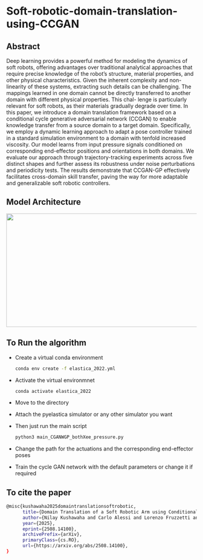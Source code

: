 # Soft-robotic-domain-translation-using-CCGAN

## Abstract
Deep learning provides a powerful method for modeling the dynamics of soft robots, offering advantages over traditional analytical approaches that require precise knowledge
of the robot’s structure, material properties, and other physical
characteristics. Given the inherent complexity and non-linearity
of these systems, extracting such details can be challenging. The
mappings learned in one domain cannot be directly transferred
to another domain with different physical properties. This chal-
lenge is particularly relevant for soft robots, as their materials
gradually degrade over time. In this paper, we introduce a
domain translation framework based on a conditional cycle
generative adversarial network (CCGAN) to enable knowledge
transfer from a source domain to a target domain. Specifically, we
employ a dynamic learning approach to adapt a pose controller
trained in a standard simulation environment to a domain with
tenfold increased viscosity. Our model learns from input pressure
signals conditioned on corresponding end-effector positions and
orientations in both domains. We evaluate our approach through
trajectory-tracking experiments across five distinct shapes and
further assess its robustness under noise perturbations and periodicity tests. The results demonstrate that CCGAN-GP effectively
facilitates cross-domain skill transfer, paving the way for more
adaptable and generalizable soft robotic controllers.

## Model Architecture
<center><img src="https://github.com/nilay121/Soft-robotic-domain-translation-using-CCGAN/blob/main/archi.png" height="300px" width="700px"></center>


## To Run the algorithm
- Create a virtual conda environment
  ```bash
  conda env create -f elastica_2022.yml
  ```
- Activate the virtual environmnet
  ```bash
  conda activate elastica_2022
  ```
- Move to the directory
  
- Attach the pyelastica simulator or any other simulator you want
  
- Then just run the main script
  ```bash
  python3 main_CGANWGP_bothXee_pressure.py
  ```
- Change the path for the actuations and the corresponding end-effector poses
- Train the cycle GAN network with the default parameters or change it if required

## To cite the paper
  ```bash
  @misc{kushawaha2025domaintranslationsoftrobotic,
        title={Domain Translation of a Soft Robotic Arm using Conditional Cycle Generative Adversarial Network}, 
        author={Nilay Kushawaha and Carlo Alessi and Lorenzo Fruzzetti and Egidio Falotico},
        year={2025},
        eprint={2508.14100},
        archivePrefix={arXiv},
        primaryClass={cs.RO},
        url={https://arxiv.org/abs/2508.14100}, 
  }
  ```
